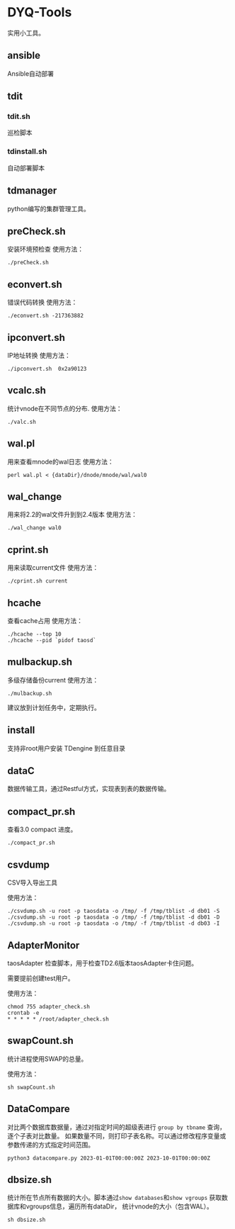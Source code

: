 # DYQ-Tools
实用小工具。

## ansible
Ansible自动部署

## tdit
### tdit.sh
巡检脚本
### tdinstall.sh
自动部署脚本

## tdmanager
python编写的集群管理工具。

## preCheck.sh
安装环境预检查 
使用方法：
```shell
./preCheck.sh
```

## econvert.sh
错误代码转换
使用方法：
```shell
./econvert.sh -217363882
```

## ipconvert.sh
IP地址转换
使用方法：
```shell
./ipconvert.sh  0x2a90123
```

## vcalc.sh
统计vnode在不同节点的分布.
使用方法：
```shell
./valc.sh
```

## wal.pl
用来查看mnode的wal日志
使用方法：
```shell
perl wal.pl < {dataDir}/dnode/mnode/wal/wal0
```

## wal_change
用来将2.2的wal文件升到到2.4版本
使用方法：
```shell
./wal_change wal0
```

## cprint.sh
用来读取current文件
使用方法：
```shell
./cprint.sh current
```

## hcache
查看cache占用
使用方法：
```shell
./hcache --top 10
./hcache --pid `pidof taosd`
```

## mulbackup.sh
多级存储备份current 
使用方法：
```shell
./mulbackup.sh
```
建议放到计划任务中，定期执行。

## install
支持非root用户安装 TDengine 到任意目录

## dataC
数据传输工具，通过Restful方式，实现表到表的数据传输。

## compact_pr.sh
查看3.0 compact 进度。
```shell
./compact_pr.sh
```

## csvdump
CSV导入导出工具

使用方法：
```shell
./csvdump.sh -u root -p taosdata -o /tmp/ -f /tmp/tblist -d db01 -S
./csvdump.sh -u root -p taosdata -o /tmp/ -f /tmp/tblist -d db01 -D
./csvdump.sh -u root -p taosdata -o /tmp/ -f /tmp/tblist -d db03 -I
```

## AdapterMonitor

taosAdapter 检查脚本，用于检查TD2.6版本taosAdapter卡住问题。

需要提前创建test用户。

使用方法：
```shell
chmod 755 adapter_check.sh
crontab -e
* * * * * /root/adapter_check.sh
```

## swapCount.sh

统计进程使用SWAP的总量。

使用方法：
```shell
sh swapCount.sh
```
## DataCompare

对比两个数据库数据量，通过对指定时间的超级表进行 `group by tbname` 查询，逐个子表对比数量。
如果数量不同，则打印子表名称。可以通过修改程序变量或参数传递的方式指定时间范围。

```shell
python3 datacompare.py 2023-01-01T00:00:00Z 2023-10-01T00:00:00Z
```

## dbsize.sh

统计所在节点所有数据的大小。脚本通过`show databases`和`show vgroups` 获取数据库和vgroups信息，遍历所有dataDir，
统计vnode的大小（包含WAL）。

```shell
sh dbsize.sh
```